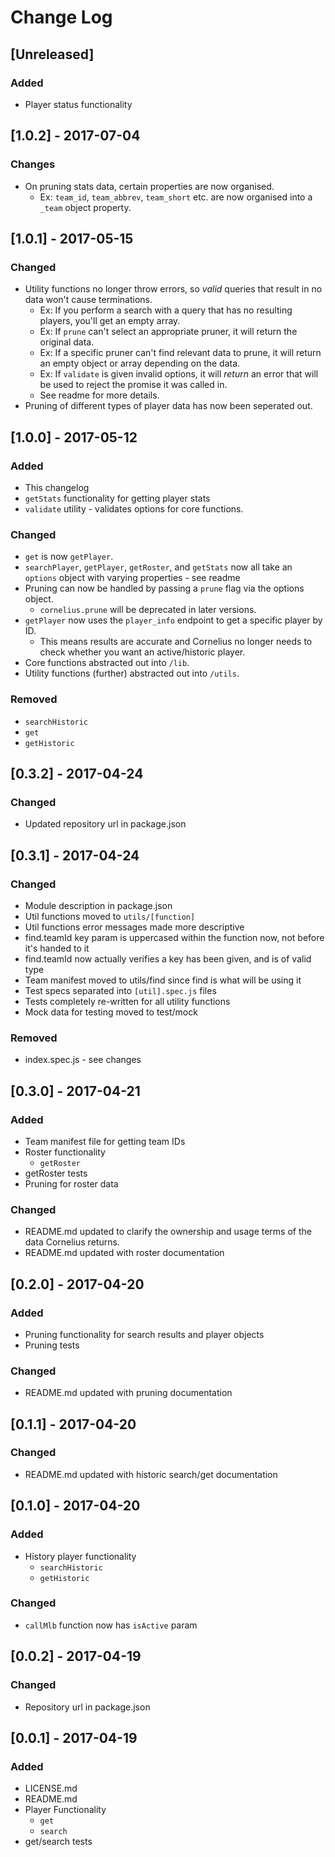 # Change Log
## [Unreleased]
### Added
- Player status functionality

## [1.0.2] - 2017-07-04
### Changes
- On pruning stats data, certain properties are now organised.
	- Ex: `team_id`, `team_abbrev`, `team_short` etc. are now organised into a `_team` object property.

## [1.0.1] - 2017-05-15
### Changed
- Utility functions no longer throw errors, so *valid* queries that result in no data won't cause terminations.
	- Ex: If you perform a search with a query that has no resulting players, you'll get an empty array.
	- Ex: If `prune` can't select an appropriate pruner, it will return the original data.
	- Ex: If a specific pruner can't find relevant data to prune, it will return an empty object or array depending on the data.
	- Ex: If `validate` is given invalid options, it will *return* an error that will be used to reject the promise it was called in.
	- See readme for more details.
- Pruning of different types of player data has now been seperated out.

## [1.0.0] - 2017-05-12
### Added
- This changelog
- `getStats` functionality for getting player stats
- `validate` utility - validates options for core functions.

### Changed
- `get` is now `getPlayer`.
- `searchPlayer`, `getPlayer`, `getRoster`, and `getStats` now all take an `options` object with varying properties - see readme
- Pruning can now be handled by passing a `prune` flag via the options object.
	- `cornelius.prune` will be deprecated in later versions.
- `getPlayer` now uses the `player_info` endpoint to get a specific player by ID.
	- This means results are accurate and Cornelius no longer needs to check whether you want an active/historic player.
- Core functions abstracted out into `/lib`.
- Utility functions (further) abstracted out into `/utils`.

### Removed
- `searchHistoric`
- `get`
- `getHistoric`

## [0.3.2] - 2017-04-24
### Changed
- Updated repository url in package.json

## [0.3.1] - 2017-04-24
### Changed
- Module description in package.json
- Util functions moved to `utils/[function]`
- Util functions error messages made more descriptive
- find.teamId key param is uppercased within the function now, not before it's handed to it
- find.teamId now actually verifies a key has been given, and is of valid type
- Team manifest moved to utils/find since find is what will be using it
- Test specs separated into `[util].spec.js` files
- Tests completely re-written for all utility functions
- Mock data for testing moved to test/mock

### Removed
- index.spec.js - see changes

## [0.3.0] - 2017-04-21
### Added
- Team manifest file for getting team IDs
- Roster functionality
	- `getRoster`
- getRoster tests
- Pruning for roster data

### Changed
- README.md updated to clarify the ownership and usage terms of the data Cornelius returns.
- README.md updated with roster documentation

## [0.2.0] - 2017-04-20
### Added
- Pruning functionality for search results and player objects
- Pruning tests

### Changed
- README.md updated with pruning documentation

## [0.1.1] - 2017-04-20
### Changed
- README.md updated with historic search/get documentation


## [0.1.0] - 2017-04-20
### Added
- History player functionality
	- `searchHistoric`
	- `getHistoric`

### Changed
- `callMlb` function now has `isActive` param


## [0.0.2] - 2017-04-19
### Changed
- Repository url in package.json

## [0.0.1] - 2017-04-19
### Added
- LICENSE.md
- README.md
- Player Functionality
	- `get`
	- `search`
- get/search tests
